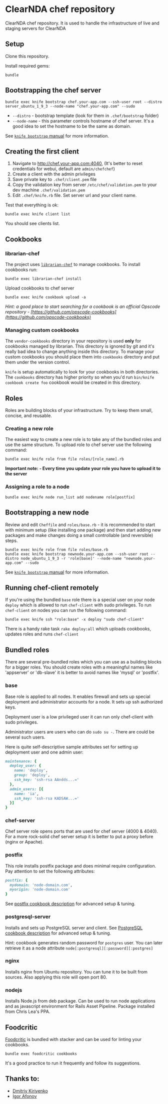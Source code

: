 # ClearNDA chef repository

ClearNDA chef repository. It is used to handle the infrastructure of
live and staging servers for ClearNDA

## Setup

Clone this repository.

Install required gems:

```console
bundle
```

## Bootstrapping the chef server

```console
bundle exec knife bootstrap chef.your-app.com --ssh-user root --distro server_ubuntu_1_9_3 --node-name "chef.your-app.com" --sudo
```

* `--distro` - bootstrap template (look for them in `.chef/bootstrap` folder)
* `--node-name` - this parameter controls hostname of chef server. It's a good idea to set the hostname to be the same as domain.

See [`knife bootstrap` manual](http://wiki.opscode.com/display/chef/Knife+Bootstrap)  for more information.

## Creating the first client

1. Navigate to http://chef.your-app.com:4040, (It's better to reset credentials for webui, default are `admin/chefchef`)
2. Create a client with the admin privileges
3. Save private key to `.chef/client.pem` file
4. Copy the validation key from server `/etc/chef/validation.pem` to your dev machine `.chef/validation.pem`
5. Edit `.chef/knife.rb` file. Set server url and your client name.

Test that everything is ok:

```console
bundle exec knife client list
```

You should see clients list.

## Cookbooks

### librarian-chef

The project uses [`librarian-chef`](https://github.com/applicationsonline/librarian) to manage cookbooks. To install cookbooks run:

```console
bundle exec librarian-chef install
```

Upload cookbooks to chef server

```console
bundle exec knife cookbook upload -a
```

*Hint: a good place to start searching for a cookbook is an official Opscode repository - [https://github.com/opscode-cookbooks](https://github.com/opscode-cookbooks)*

### Managing custom cookbooks

The `vendor-cookbooks` directory in your repository is used **only** for cookbooks managed by librarian. This directory is ignored by git and it's really bad idea to change anything inside this directory. To manage your custom cookbooks you should place them into `cookbooks` directory and put them under the version control.

`knife` is setup automatically to look for your cookbooks in both directories. The `cookbooks` directory has higher priority so when you'd run `bin/knife cookbook create foo` cookbook would be created in this directory.

## Roles

Roles are building blocks of your infrastructure. Try to keep them small, concise, and reusable.

### Creating a new role

The easiest way to create a new role is to take any of the bundled roles and use the same structure. To upload role to chef server use the following command:

```console
bundle exec knife role from file roles/[role_name].rb
```

**Important note: - Every time you update your role you have to upload it to the server**

### Assigning a role to a node

```console
bundle exec knife node run_list add nodename role[postfix]
```

## Bootstrapping a new node

Review and edit `Cheffile` and `roles/base.rb` - it is recommended to start with minimum setup (like installing one package) and then start adding new packages and make changes doing a small controllable (and reversible) steps.

```console
bundle exec knife role from file roles/base.rb
bundle exec knife bootstrap newnode.your-app.com --ssh-user root --distro node_ubuntu_1_9_3 -r 'role[base]' --node-name "newnode.your-app.com" --sudo
```

See [`knife bootstrap` manual](http://wiki.opscode.com/display/chef/Knife+Bootstrap) for more information.

## Running chef-client remotely

If you're using the bundled `base` role there is a special user on your node `deploy` which is allowed to run `chef-client` with sudo privileges. To run `chef-client` on nodes you can run the following command:

```console
bundle exec knife ssh "role:base" -x deploy "sudo chef-client"
```

There is a handy rake task `rake deploy:all` which uploads cookbooks, updates roles and runs `chef-client`

## Bundled roles

There are several pre-bundled roles which you can use as a building blocks for a bigger roles. You should create roles with a meaningful names like 'appserver' or 'db-slave' it is better to avoid names like 'mysql' or 'postfix'.

### base

Base role is applied to all nodes. It enables firewall and sets up special deployment and administrator accounts for a node. It sets up ssh authorized keys.

Deployment user is a low privileged user it can run only chef-client with sudo privileges.

Administrator users are users who can do `sudo su -`. There are could be several such users.

Here is quite self-descriptive sample attributes set for setting up deployment user and one admin user:

```ruby
maintenance: {
  deploy_user: {
    name: 'deploy',
    group: 'deploy',
    ssh_key: 'ssh-rsa AAndds...='
  },
  admin_users: [{
    name: 'ia',
    ssh_key: 'ssh-rsa KADSAW...='
  }]
}
```

### chef-server

Chef server role opens ports that are used for chef server (4000 & 4040). For a more rock-solid chef server setup it is better to put a proxy before (nginx or Apache).

### postfix

This role installs postfix package and does minimal require configuration. Pay attention to set the following attributes:

```ruby
postfix: {
  mydomain: 'node-domain.com',
  myorigin: 'node-domain.com'
}
```

See [postfix cookbook description](https://github.com/opscode-cookbooks/postfix) for advanced setup & tuning.

### postgresql-server

Installs and sets up PostgreSQL server and client. See [PostgreSQL cookbook description](https://github.com/opscode-cookbooks/postgresql) for advanced setup & tuning.

Hint: cookbook generates random password for `postgres` user. You can later retrieve it as a node attribute `node[:postgresql][:password][:postgres]`

### nginx

Installs nginx from Ubuntu repository. You can tune it to be built from sources. Also applying this role will open port 80.

### nodejs

Installs Node.js from deb package. Can be used to run node applications and as javascript environment for Rails Asset Pipeline. Package installed from Chris Lea's PPA.

## Foodcritic

[Foodcritic](http://acrmp.github.com/foodcritic/) is bundled with stacker and can be used for linting your cookbooks.

```console
bundle exec foodcritic cookbooks
```
It's a good practice to run it frequently and follow its suggestions.

## Thanks to:

* [Dmitriy Kiriyenko](https://github.com/dmitriy-kiriyenko)
* [Igor Afonov](https://iafonov.github.com)
